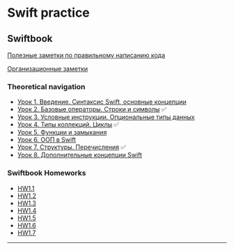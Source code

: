 # Swift practice

## Swiftbook

[Полезные заметки по правильному написанию кода](Swiftbook/Notes_swiftbook/advices.md)

[Организационные заметки](Swiftbook/Notes_swiftbook/org_notes.md)
### Theoretical navigation

- [Урок 1. Введение. Синтаксис Swift, основные концепции](Swiftbook/Part1_Swift/Notes_Swift/swift_1.md) 
- [Урок 2. Базовые операторы. Строки и символы](Swiftbook/Part1_Swift/Notes_Swift/swift_2.md) ✅
- [Урок 3. Условные инструкции. Опциональные типы данных](Swiftbook/Part1_Swift/Notes_Swift/swift_3.md) 
- [Урок 4. Типы коллекций. Циклы](Swiftbook/Part1_Swift/Notes_Swift/swift_4.md) ✅
- [Урок 5. Функции и замыкания](Swiftbook/Part1_Swift/Notes_Swift/swift_5.md)
- [Урок 6. ООП в Swift](Swiftbook/Part1_Swift/Notes_Swift/swift_6.md)
- [Урок 7. Структуры. Перечисления](Swiftbook/Part1_Swift/Notes_Swift/swift_7.md) ✅
- [Урок 8. Дополнительные концепции Swift](Swiftbook/Part1_Swift/Notes_Swift/swift_8.md)


### Swiftbook Homeworks

- [HW1.1](Swiftbook/Part1_Swift/Lessons/Lesson_1.2/HW1.1.playground/Pages)
- [HW1.2](Swiftbook/Part1_Swift/Lessons/Lesson_1.3/HW1.2.playground/Contents.swift)
- [HW1.3](Swiftbook/Part1_Swift/Lessons/Lesson_1.4/HW1.3.playground/Pages)
- [HW1.4](Swiftbook/Part1_Swift/Lessons/Lesson_1.5/HW1.4.playground/Contents.swift)
- [HW1.5](Swiftbook/Part1_Swift/Lessons/Lesson_1.6/HW1.5.playground/Contents.swift)
- [HW1.6](Swiftbook/Part1_Swift/Lessons/Lesson_1.7/HW1.6.playground/Contents.swift)
- [HW1.7](Swiftbook/Part1_Swift/Lessons/Lesson_1.8/HW1.7.playground/Contents.swift)

---